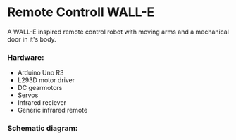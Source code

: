 # Remote Controll WALL-E

A WALL-E inspired remote control robot with moving arms and a mechanical door in it's body. 

### Hardware:
- Arduino Uno R3
- L293D motor driver
- DC gearmotors
- Servos
- Infrared reciever
- Generic infrared remote


### Schematic diagram:

<img href=Images/Schematic.png>
